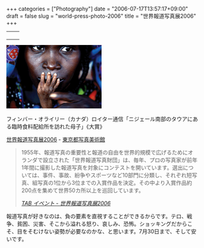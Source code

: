 +++
categories = ["Photography"]
date = "2006-07-17T13:57:17+09:00"
draft = false
slug = "world-press-photo-2006"
title = "世界報道写真展2006"
+++

<table>
<tbody>
<tr>
<td></td>
<td style="font-size: 90%; vertical-align: bottom; padding: 10px;"></td>
</tr>
</tbody>
</table>

![](/images/old/060717_shabi.gif)

フィンバー・オライリー（カナダ）ロイター通信「ニジェール南部のタウアにある臨時食料配給所を訪れた母子」《大賞》

[世界報道写真展2006](http://tokyo-photo-museum.or.jp/details/worldpress2006.html) - [東京都写真美術館](http://tokyo-photo-museum.or.jp/)

<blockquote class="blockquote">
  <p class="m-b-0">
	1955年、報道写真の重要性と報道の自由を世界的規模で広げるためにオランダで設立された「世界報道写真財団」は、毎年、プロの写真家が前年1年間に撮影した報道写真を対象にコンテストを開いています。選出については、事件、事故、紛争やスポーツなど10部門に分類し、それぞれ短写真、組写真の1位から3位までの入賞作品を決定。その中より入賞作品約200点を集めて世界50カ所以上を巡回しています。
  </p>
  <footer class="blockquote-footer"><cite title=""><a href="http://www.tokyoartbeat.com/event/2006/2D44">TAB イベント - 世界報道写真展2006</a></cite></footer>
</blockquote>

報道写真が好きなのは、負の要素を直視することができるからです。テロ、戦争、貧困、災害、そこから溢れる怒り、哀しみ、恐怖。ショッキングだからこそ、目をそむけない姿勢が必要なのかな、と思います。7月30日まで、そして安いです。
